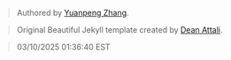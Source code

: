 > Authored by <a target="_blank" href="https://www.iris2020.net">Yuanpeng Zhang</a>.

> Original Beautiful Jekyll template created by <a target="_blank" href="https://github.com/daattali/beautiful-jekyll">Dean Attali</a>.

> 03/10/2025 01:36:40 EST

